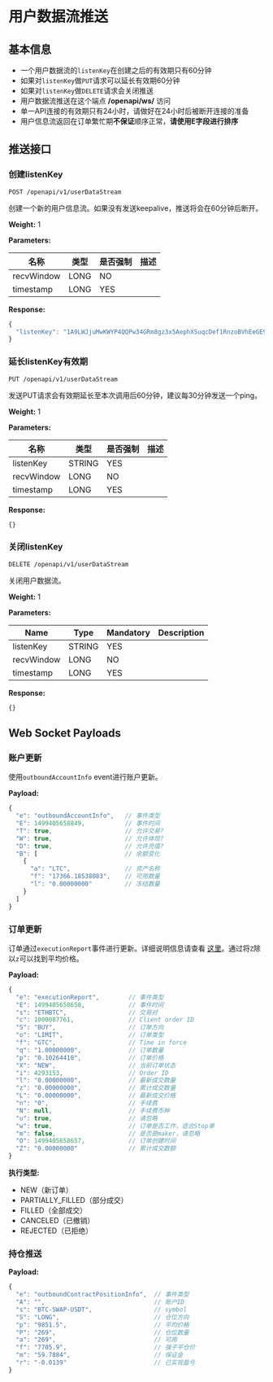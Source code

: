 # 用户数据流推送

## 基本信息 

* 一个用户数据流的`listenKey`在创建之后的有效期只有60分钟
* 如果对`listenKey`做`PUT`请求可以延长有效期60分钟
* 如果对`listenKey`做`DELETE`请求会关闭推送
* 用户数据流推送在这个端点 **/openapi/ws/<listenKey>** 访问
* 单一API连接的有效期只有24小时，请做好在24小时后被断开连接的准备
* 用户信息流返回在订单繁忙期**不保证**顺序正常，**请使用E字段进行排序**

## 推送接口

### 创建listenKey

```shell
POST /openapi/v1/userDataStream
```

创建一个新的用户信息流。如果没有发送keepalive，推送将会在60分钟后断开。

**Weight:**
1

**Parameters:**

名称 | 类型 | 是否强制 | 描述 
------------ | ------------ | ------------ | ------------
recvWindow | LONG | NO |
timestamp | LONG | YES |

**Response:**

```javascript
{
  "listenKey": "1A9LWJjuMwKWYP4QQPw34GRm8gz3x5AephXSuqcDef1RnzoBVhEeGE963CoS1Sgj"
}
```

### 延长listenKey有效期

```shell
PUT /openapi/v1/userDataStream
```

发送PUT请求会有效期延长至本次调用后60分钟，建议每30分钟发送一个ping。

**Weight:**
1

**Parameters:**

名称 | 类型 | 是否强制 | 描述 
------------ | ------------ | ------------ | ------------
listenKey | STRING | YES |
recvWindow | LONG | NO |
timestamp | LONG | YES |

**Response:**

```javascript
{}
```

### 关闭listenKey

```shell
DELETE /openapi/v1/userDataStream
```

关闭用户数据流。

**Weight:**
1

**Parameters:**

Name | Type | Mandatory | Description
------------ | ------------ | ------------ | ------------
listenKey | STRING | YES |
recvWindow | LONG | NO |
timestamp | LONG | YES |

**Response:**

```javascript
{}
```

## Web Socket Payloads

### 账户更新

使用`outboundAccountInfo` event进行账户更新。

**Payload:**

```javascript
{
  "e": "outboundAccountInfo",   // 事件类型
  "E": 1499405658849,           // 事件时间
  "T": true,                    // 允许交易?
  "W": true,                    // 允许体现?
  "D": true,                    // 允许充值?
  "B": [                        // 余额变化
    {
      "a": "LTC",               // 资产名称
      "f": "17366.18538083",    // 可用数量
      "l": "0.00000000"         // 冻结数量
    }
  ]
}
```

### 订单更新

订单通过`executionReport`事件进行更新。详细说明信息请查看 [这里](doc/Spot%20API%20CN.md)。通过将`Z`除以`z`可以找到平均价格。

**Payload:**

```javascript
{
  "e": "executionReport",        // 事件类型
  "E": 1499405658658,            // 事件时间
  "s": "ETHBTC",                 // 交易对
  "c": 1000087761,               // Client order ID
  "S": "BUY",                    // 订单方向
  "o": "LIMIT",                  // 订单类型
  "f": "GTC",                    // Time in force
  "q": "1.00000000",             // 订单数量
  "p": "0.10264410",             // 订单价格
  "X": "NEW",                    // 当前订单状态
  "i": 4293153,                  // Order ID
  "l": "0.00000000",             // 最新成交数量
  "z": "0.00000000",             // 累计成交数量
  "L": "0.00000000",             // 最新成交价格
  "n": "0",                      // 手续费
  "N": null,                     // 手续费币种
  "u": true,                     // 请忽略
  "w": true,                     // 订单是否工作，适合Stop单
  "m": false,                    // 是否是maker，请忽略
  "O": 1499405658657,            // 订单创建时间
  "Z": "0.00000000"              // 累计成交数额
}
```

**执行类型:**

* NEW（新订单）
* PARTIALLY_FILLED（部分成交）
* FILLED（全部成交）
* CANCELED（已撤销）
* REJECTED（已拒绝）

### 持仓推送

**Payload:**

```javascript
{
  "e": "outboundContractPositionInfo",  // 事件类型
  "A": "",                              // 账户ID
  "s": "BTC-SWAP-USDT",                 // symbol
  "S": "LONG",                          // 仓位方向
  "p": "9851.5",                        // 平均价格
  "P": "269",                           // 仓位数量
  "a": "269",                           // 可用
  "f": "7705.9",                        // 强子平仓价
  "m": "59.7884",                       // 保证金
  "r": "-0.0139"                        // 已实现盈亏
}
```
